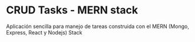 # CRUD Tasks - MERN stack
Aplicación sencilla para manejo de tareas construida con el MERN (Mongo, Express, React y Nodejs) Stack
